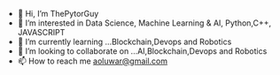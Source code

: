 - 👋 Hi, I’m ThePytorGuy
- 👀 I’m interested in Data Science, Machine Learning & AI, Python,C++, JAVASCRIPT
- 🌱 I’m currently learning ...Blockchain,Devops and Robotics
- 💞️ I’m looking to collaborate on ...AI,Blockchain,Devops and Robotics
- 📫 How to reach me aoluwar@gmail.com

<!---
aoluwar/aoluwar is a ✨ special ✨ repository because its `README.md` (this file) appears on your GitHub profile.
You can click the Preview link to take a look at your changes.
--->

